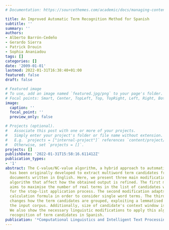 ```yaml
---
# Documentation: https://sourcethemes.com/academic/docs/managing-content/

title: An Improved Automatic Term Recognition Method for Spanish
subtitle: ''
summary: ''
authors:
- Alberto Barrón-Cedeño
- Gerardo Sierra
- Patrick Drouin
- Sophia Ananiadou
tags: []
categories: []
date: '2009-01-01'
lastmod: 2022-01-31T16:38:40+01:00
featured: false
draft: false

# Featured image
# To use, add an image named `featured.jpg/png` to your page's folder.
# Focal points: Smart, Center, TopLeft, Top, TopRight, Left, Right, BottomLeft, Bottom, BottomRight.
image:
  caption: ''
  focal_point: ''
  preview_only: false

# Projects (optional).
#   Associate this post with one or more of your projects.
#   Simply enter your project's folder or file name without extension.
#   E.g. `projects = ["internal-project"]` references `content/project/deep-learning/index.md`.
#   Otherwise, set `projects = []`.
projects: []
publishDate: '2022-01-31T15:58:16.611412Z'
publication_types:
- '1'
abstract: The C-value/NC-value algorithm, a hybrid approach to automatic term recognition,
  has been originally developed to extract multiword term candidates from specialised
  documents written in English. Here, we present three main modifications to this
  algorithm that affect how the obtained output is refined. The first modification
  aims to maximise the number of real terms in the list of candidates with a new approach
  for the stop-list application process. The second modification adapts the C-value
  calculation formula in order to consider single word terms. The third modification
  changes how the term candidates are grouped, exploiting a lemmatised version of
  the input corpus. Additionally, size of candidate's context window is variable.
  We also show the necessary linguistic modifications to apply this algorithm to the
  recognition of term candidates in Spanish.
publication: '*Computational Linguistics and Intelligent Text Processing*'
---
```

